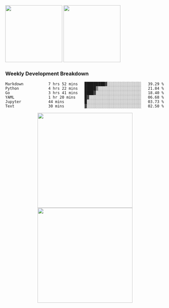 <div>
  <img src = "https://github-readme-stats.vercel.app/api/top-langs/?username=Okabe-Rintarou-0&layout=compact&langs_count=8&hide=TeX,Makefile,CMake,Perl,Shell&theme=dracula" height="180px" />
  
  <img src = "https://github-readme-stats.vercel.app/api?username=Okabe-Rintarou-0&show_icons=true&theme=dracula" height="180px" />
  
</div>

### Weekly Development Breakdown
<!--START_SECTION:waka-->

```text
Markdown           7 hrs 52 mins   █████████▓░░░░░░░░░░░░░░░   39.29 %
Python             4 hrs 22 mins   █████▒░░░░░░░░░░░░░░░░░░░   21.84 %
Go                 3 hrs 41 mins   ████▓░░░░░░░░░░░░░░░░░░░░   18.40 %
YAML               1 hr 20 mins    █▓░░░░░░░░░░░░░░░░░░░░░░░   06.68 %
Jupyter            44 mins         █░░░░░░░░░░░░░░░░░░░░░░░░   03.73 %
Text               30 mins         ▓░░░░░░░░░░░░░░░░░░░░░░░░   02.50 %
```

<!--END_SECTION:waka-->

<p align="center">
    <img src="https://wakatime.com/share/@c0fc2eae-3121-4f9e-8064-2a0f57352f62/e973be70-27aa-421b-88f5-96824ac76947.svg" height="300em"/>
    <img src="https://wakatime.com/share/@c0fc2eae-3121-4f9e-8064-2a0f57352f62/602e3ec4-11ce-4368-87bc-684fd89aaebb.svg" height="300em"/>
</p>


